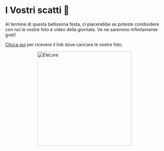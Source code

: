 # I Vostri scatti :movie_camera:

Al termine di questa bellissima festa, ci piacerebbe se poteste condividere con noi le vostre foto e video della giornata. Ve ne saremmo infinitamente grati!

[Clicca qui](https://forms.gle/38PbAYBKp7DRYL297) per ricevere il link dove caricare le vostre foto.

<img src="../images/eleloregif.gif" alt="EleLore" style="display: block; margin:0 auto;" width="300"/>